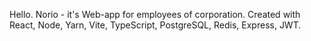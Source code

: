 Hello. Norio - it's Web-app for employees of corporation.
Created with React, Node, Yarn, Vite, TypeScript, PostgreSQL, Redis, Express, JWT.